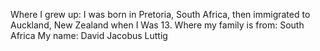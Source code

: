 Where I grew up: I was born in Pretoria, South Africa, then immigrated to Auckland, New Zealand when I Was 13.
Where my family is from: South Africa
My name: David Jacobus Luttig